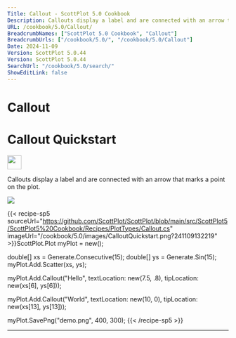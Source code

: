 ```yaml
---
Title: Callout - ScottPlot 5.0 Cookbook
Description: Callouts display a label and are connected with an arrow that marks a point on the plot.
URL: /cookbook/5.0/Callout/
BreadcrumbNames: ["ScottPlot 5.0 Cookbook", "Callout"]
BreadcrumbUrls: ["/cookbook/5.0/", "/cookbook/5.0/Callout"]
Date: 2024-11-09
Version: ScottPlot 5.0.44
Version: ScottPlot 5.0.44
SearchUrl: "/cookbook/5.0/search/"
ShowEditLink: false
---
```


<h1>Callout</h1>


<div class='d-flex align-items-center mt-5'>
<h1 class='me-2 text-dark my-0 border-0'>Callout Quickstart</h1>
<a href='/cookbook/5.0/Callout/CalloutQuickstart' target='_blank'>
<img src='/images/icons/new-window.svg' style='height: 2rem;' class='new-window-icon'>
</a>
</div>

Callouts display a label and are connected with an arrow that marks a point on the plot.

[![](/cookbook/5.0/images/CalloutQuickstart.png?241109132219)](/cookbook/5.0/images/CalloutQuickstart.png?241109132219)

{{< recipe-sp5 sourceUrl="https://github.com/ScottPlot/ScottPlot/blob/main/src/ScottPlot5/ScottPlot5%20Cookbook/Recipes/PlotTypes/Callout.cs" imageUrl="/cookbook/5.0/images/CalloutQuickstart.png?241109132219" >}}ScottPlot.Plot myPlot = new();

double[] xs = Generate.Consecutive(15);
double[] ys = Generate.Sin(15);
myPlot.Add.Scatter(xs, ys);

myPlot.Add.Callout("Hello",
    textLocation: new(7.5, .8),
    tipLocation: new(xs[6], ys[6]));

myPlot.Add.Callout("World",
    textLocation: new(10, 0),
    tipLocation: new(xs[13], ys[13]));

myPlot.SavePng("demo.png", 400, 300);
{{< /recipe-sp5 >}}

<hr class='my-5 invisible'>


